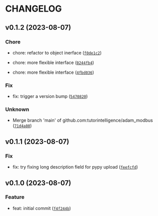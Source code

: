 # CHANGELOG



## v0.1.2 (2023-08-07)

### Chore

* chore: refactor to object inerface ([`f0de1c2`](https://github.com/tutorintelligence/adam-modbus/commit/f0de1c2e432ded96b75b96401032a57d797f1c7c))

* chore: more flexible interface ([`0244fb4`](https://github.com/tutorintelligence/adam-modbus/commit/0244fb4cc61024a71a3dda761798b64b6afafc30))

* chore: more flexible interface ([`4fbd036`](https://github.com/tutorintelligence/adam-modbus/commit/4fbd03656afadc859f624f88e7e455d3b9596efb))

### Fix

* fix: trigger a version bump ([`5470820`](https://github.com/tutorintelligence/adam-modbus/commit/54708204fbdff430c2b43cc5a0be23be0ce84831))

### Unknown

* Merge branch &#39;main&#39; of github.com:tutorintelligence/adam_modbus ([`71d4a80`](https://github.com/tutorintelligence/adam-modbus/commit/71d4a805b874d08b5610790404143cc36713e89e))


## v0.1.1 (2023-08-07)

### Fix

* fix: try fixing long description field for pypy upload ([`feefcfd`](https://github.com/tutorintelligence/adam-modbus/commit/feefcfdffd61e14cb3f5bbe4dcaec2ee351e97ea))


## v0.1.0 (2023-08-07)

### Feature

* feat: initial commit ([`f4f244b`](https://github.com/tutorintelligence/adam-modbus/commit/f4f244b707136758175baf0ace424d4fca905677))

